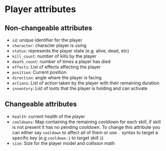 # Player attributes

## Non-changeable attributes

- `id`: unique identifier for the player
- `character`: character player is using
- `status`: represents the player state (e.g. alive, dead, etc)
- `kill_count`: number of kills by the player
- `death_count`: number of times a player has died
- `effects`: List of effects affecting the player
- `position`: Current position
- `direction`: angle where the player is facing
- `actions`: List of action taken by the player with their remaining duration
- `inventory`: List of loots that the player is holding and can activate

## Changeable attributes

- `health`: current health of the player
- `cooldowns`: Map containing the remaining cooldown for each skill, if skill is not present it has no pending cooldown. To change this attribute you can either say `cooldown` to affect all of them or use `.` syntax to target a specific key (e.g `cooldown.1` to target skill `1`)
- `size`: Size for the player model and collision math
